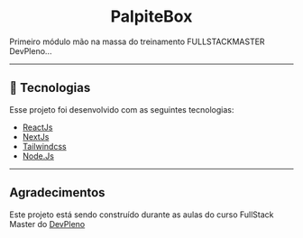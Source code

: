 
<h1 align="center">
    PalpiteBox
    </h1>

</div>


Primeiro módulo mão na massa do treinamento FULLSTACKMASTER DevPleno...

---

## 🚀 Tecnologias

Esse projeto foi desenvolvido com as seguintes tecnologias:
- [ReactJs](https://reactjs.org)
- [NextJs](https://nextjs.org)
- [Tailwindcss](https://tailwindcss.com)
- [Node.Js](https://nodejs.org/en/)

---
## Agradecimentos <br />
Este projeto está sendo construído durante as aulas do curso FullStack Master do [DevPleno](https://devpleno.com)


